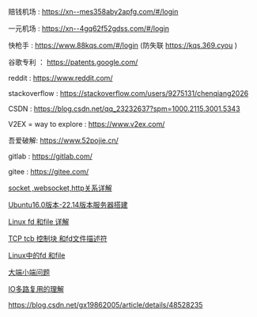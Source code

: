 赔钱机场 :   https://xn--mes358aby2apfg.com/#/login

一元机场 : https://xn--4gq62f52gdss.com/#/login

快枪手 :  https://www.88kqs.com/#/login (防失联 https://kqs.369.cyou )


谷歌专利 ： https://patents.google.com/


reddit : https://www.reddit.com/

stackoverflow : https://stackoverflow.com/users/9275131/chenqiang2026

CSDN : https://blog.csdn.net/qq_23232637?spm=1000.2115.3001.5343

V2EX = way to explore  : https://www.v2ex.com/

吾爱破解: https://www.52pojie.cn/

gitlab : https://gitlab.com/

gitee : https://gitee.com/




[socket ,websocket,http关系详解](https://blog.csdn.net/qq_23232637/article/details/143312256?spm=1001.2014.3001.5501)

[Ubuntu16.0版本-22.14版本服务器搭建](https://blog.csdn.net/qq_23232637/article/details/143312234?spm=1001.2014.3001.5501)

 [Linux  fd 和file 详解](https://blog.csdn.net/qq_23232637/article/details/143312142?spm=1001.2014.3001.5501)

[TCP tcb 控制块 和fd文件描述符](https://blog.csdn.net/qq_23232637/article/details/143312186?spm=1001.2014.3001.5501) 

[Linux中的fd 和file](https://blog.csdn.net/qq_23232637/article/details/143312142?spm=1001.2014.3001.5501)

[大端小端问题  ](https://blog.csdn.net/qq_23232637/article/details/136120999?spm=1001.2014.3001.5501)

[IO多路复用的理解 ](https://blog.csdn.net/qq_23232637/article/details/135912540?spm=1001.2014.3001.5501)


https://blog.csdn.net/gx19862005/article/details/48528235

